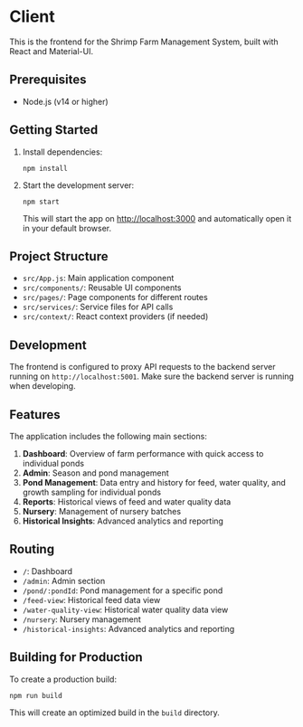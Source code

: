 # Client

This is the frontend for the Shrimp Farm Management System, built with React and Material-UI.

## Prerequisites

- Node.js (v14 or higher)

## Getting Started

1. Install dependencies:
   ```
   npm install
   ```

2. Start the development server:
   ```
   npm start
   ```

   This will start the app on [http://localhost:3000](http://localhost:3000) and automatically open it in your default browser.

## Project Structure

- `src/App.js`: Main application component
- `src/components/`: Reusable UI components
- `src/pages/`: Page components for different routes
- `src/services/`: Service files for API calls
- `src/context/`: React context providers (if needed)

## Development

The frontend is configured to proxy API requests to the backend server running on `http://localhost:5001`. Make sure the backend server is running when developing.

## Features

The application includes the following main sections:

1. **Dashboard**: Overview of farm performance with quick access to individual ponds
2. **Admin**: Season and pond management
3. **Pond Management**: Data entry and history for feed, water quality, and growth sampling for individual ponds
4. **Reports**: Historical views of feed and water quality data
5. **Nursery**: Management of nursery batches
6. **Historical Insights**: Advanced analytics and reporting

## Routing

- `/`: Dashboard
- `/admin`: Admin section
- `/pond/:pondId`: Pond management for a specific pond
- `/feed-view`: Historical feed data view
- `/water-quality-view`: Historical water quality data view
- `/nursery`: Nursery management
- `/historical-insights`: Advanced analytics and reporting

## Building for Production

To create a production build:
```
npm run build
```

This will create an optimized build in the `build` directory.